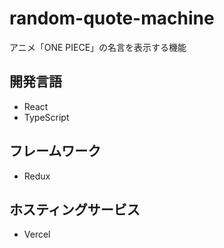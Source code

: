 # random-quote-machine
アニメ「ONE PIECE」の名言を表示する機能

## 開発言語
* React
* TypeScript

## フレームワーク
* Redux

## ホスティングサービス
* Vercel
